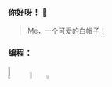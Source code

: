 ### 你好呀！ 👋
> Me，一个可爱的白帽子！
### 编程：
<p>
<img src="https://bianyu-tuchuang.oss-cn-shenzhen.aliyuncs.com/Python3-BianYu.png" alt="Python3" width="8%" />
<img src="https://bianyu-tuchuang.oss-cn-shenzhen.aliyuncs.com/HTML5-BianYu.png" alt="HTML5" width="6%" />
<img src="https://bianyu-tuchuang.oss-cn-shenzhen.aliyuncs.com/CSS3-BianYu.png" alt="CSS3" width="4%" />
</p>
<!--
**Bian-Xin-Yu/Bian-Xin-Yu** is a ✨ _special_ ✨ repository because its `README.md` (this file) appears on your GitHub profile.

Here are some ideas to get you started:

- 🔭 I’m currently working on ...
- 🌱 I’m currently learning ...
- 👯 I’m looking to collaborate on ...
- 🤔 I’m looking for help with ...
- 💬 Ask me about ...
- 📫 How to reach me: ...
- 😄 Pronouns: ...
- ⚡ Fun fact: ...
-->
